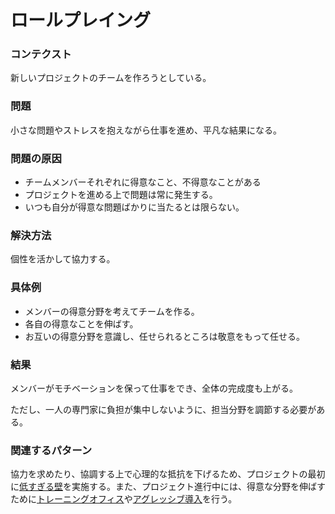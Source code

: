 ロールプレイング
=====================

### コンテクスト

新しいプロジェクトのチームを作ろうとしている。

### 問題

小さな問題やストレスを抱えながら仕事を進め、平凡な結果になる。

### 問題の原因

- チームメンバーそれぞれに得意なこと、不得意なことがある
- プロジェクトを進める上で問題は常に発生する。
- いつも自分が得意な問題ばかりに当たるとは限らない。

### 解決方法

個性を活かして協力する。

### 具体例

- メンバーの得意分野を考えてチームを作る。
- 各自の得意なことを伸ばす。
- お互いの得意分野を意識し、任せられるところは敬意をもって任せる。

### 結果

メンバーがモチベーションを保って仕事をでき、全体の完成度も上がる。

ただし、一人の専門家に負担が集中しないように、担当分野を調節する必要がある。

### 関連するパターン

協力を求めたり、協調する上で心理的な抵抗を下げるため、プロジェクトの最初に[低すぎる壁](low_barriers.md)を実施する。また、プロジェクト進行中には、得意な分野を伸ばすために[トレーニングオフィス](training_office.md)や[アグレッシブ導入](aggressive_adoption.md)を行う。

